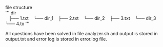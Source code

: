 file structure<br> 
'''
   dir<br>
   ├── 1.txt
   └── dir_1
       ├── 2.txt
       └── dir_2
           ├── 3.txt
           └── dir_3
               └── 4.tx  '''

All questions have been solved in file analyzer.sh and output is stored in output.txt and error log is stored in error.log file.
